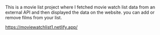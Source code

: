 This is a movie list project where I fetched movie watch list data from an external API and then displayed the data on the website. you can add or remove films from your list.                                                 
   
https://moviewatchlist1.netlify.app/     
 
